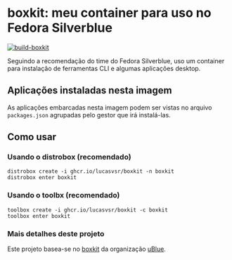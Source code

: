 # boxkit: meu container para uso no Fedora Silverblue

[![build-boxkit](https://github.com/lucasvsr/boxkit/actions/workflows/build-boxkit.yml/badge.svg)](https://github.com/lucasvsr/boxkit/actions/workflows/build-boxkit.yml)


Seguindo a recomendação do time do Fedora Silverblue, uso um container para instalação de ferramentas CLI e algumas aplicações desktop.

## Aplicações instaladas nesta imagem

As aplicações embarcadas nesta imagem podem ser vistas no arquivo `packages.json` agrupadas pelo gestor que irá instalá-las.

## Como usar

### Usando o distrobox (recomendado)

    distrobox create -i ghcr.io/lucasvsr/boxkit -n boxkit
    distrobox enter boxkit

### Usando o toolbx (recomendado)

    toolbox create -i ghcr.io/lucasvsr/boxkit -c boxkit
    toolbox enter boxkit

### Mais detalhes deste projeto

Este projeto basea-se no [boxkit](https://github.com/ublue-os/boxkit) da organização [uBlue](https://github.com/ublue-os).